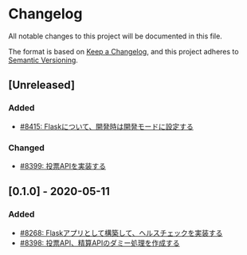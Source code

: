 # Changelog

All notable changes to this project will be documented in this file.

The format is based on [Keep a Changelog](https://keepachangelog.com/en/1.0.0/),
and this project adheres to [Semantic Versioning](https://semver.org/spec/v2.0.0.html).

## [Unreleased]
### Added
- [#8415: Flaskについて、開発時は開発モードに設定する](https://redmine.u6k.me/issues/8415)

### Changed
- [#8399: 投票APIを実装する](https://redmine.u6k.me/issues/8399)

## [0.1.0] - 2020-05-11
### Added
- [#8268: Flaskアプリとして構築して、ヘルスチェックを実装する](https://redmine.u6k.me/issues/8268)
- [#8398: 投票API、精算APIのダミー処理を作成する](https://redmine.u6k.me/issues/8398)

